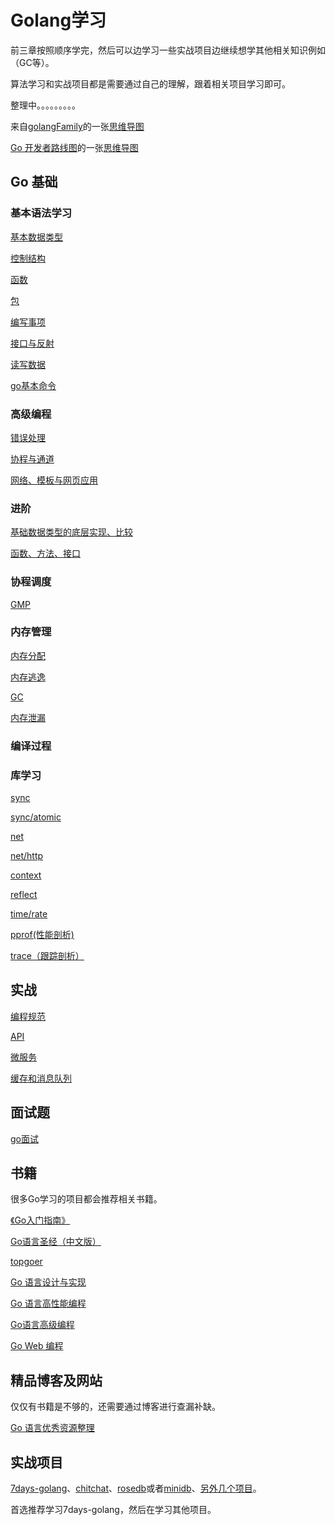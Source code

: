 # Golang学习

前三章按照顺序学完，然后可以边学习一些实战项目边继续想学其他相关知识例如（GC等）。

算法学习和实战项目都是需要通过自己的理解，跟着相关项目学习即可。

整理中。。。。。。。。。

来自[golangFamily](https://github.com/xiaobaiTech/golangFamily)的一张[思维导图](https://camo.githubusercontent.com/a036daa2ee9367a2145c0ac84550dc9c2f3b2cd63eb71b6b9361948c2fcaa97c/68747470733a2f2f63646e2e6a7364656c6976722e6e65742f67682f7869616f626169546563682f696d6167652f2545352539302538452545372541422541462545362538382539302545392539352542462545382542372541462545372542412542462e706e67)

[Go 开发者路线图](https://github.com/Alikhll/golang-developer-roadmap)的一张[思维导图](https://raw.githubusercontent.com/Alikhll/golang-developer-roadmap/master/i18n/zh-CN/golang-developer-roadmap-zh-CN.png)

## Go 基础

### 基本语法学习

[基本数据类型](https://github.com/Simin-hub/Golang-Learning-and-Interview/blob/main/Go/%E5%9F%BA%E7%A1%80/%E5%9F%BA%E6%9C%AC%E8%AF%AD%E6%B3%95.md#%E4%B8%80%E6%95%B0%E6%8D%AE%E7%B1%BB%E5%9E%8B)

[控制结构](https://github.com/Simin-hub/Golang-Learning-and-Interview/blob/main/Go/%E5%9F%BA%E7%A1%80/%E5%9F%BA%E6%9C%AC%E8%AF%AD%E6%B3%95.md#%E4%BA%8C%E6%8E%A7%E5%88%B6%E7%BB%93%E6%9E%84)

[函数](https://github.com/Simin-hub/Golang-Learning-and-Interview/blob/main/Go/%E5%9F%BA%E7%A1%80/%E5%9F%BA%E6%9C%AC%E8%AF%AD%E6%B3%95.md#%E4%B8%89%E5%87%BD%E6%95%B0)

[包](https://github.com/Simin-hub/Golang-Learning-and-Interview/blob/main/Go/%E5%9F%BA%E7%A1%80/%E5%9F%BA%E6%9C%AC%E8%AF%AD%E6%B3%95.md#%E5%9B%9B%E5%8C%85)

[编写事项](https://github.com/Simin-hub/Golang-Learning-and-Interview/blob/main/Go/%E5%9F%BA%E7%A1%80/%E5%9F%BA%E6%9C%AC%E8%AF%AD%E6%B3%95.md#%E4%BA%94%E7%BC%96%E5%86%99%E6%B3%A8%E6%84%8F%E4%BA%8B%E9%A1%B9)

[接口与反射](https://github.com/Simin-hub/Golang-Learning-and-Interview/blob/main/Go/%E5%9F%BA%E7%A1%80/%E5%9F%BA%E6%9C%AC%E8%AF%AD%E6%B3%95.md#%E5%85%AD%E6%8E%A5%E5%8F%A3%E4%B8%8E%E5%8F%8D%E5%B0%84)

[读写数据](https://github.com/Simin-hub/Golang-Learning-and-Interview/blob/main/Go/%E5%9F%BA%E7%A1%80/%E5%9F%BA%E6%9C%AC%E8%AF%AD%E6%B3%95.md#%E4%B8%83%E8%AF%BB%E5%86%99%E6%95%B0%E6%8D%AE)

[go基本命令](https://github.com/Simin-hub/Golang-Learning-and-Interview/blob/main/Go/%E5%9F%BA%E7%A1%80/go%E5%91%BD%E4%BB%A4.md)

### 高级编程

[错误处理](https://github.com/Simin-hub/Golang-Learning-and-Interview/blob/main/Go/%E5%9F%BA%E7%A1%80/%E9%AB%98%E7%BA%A7%E7%BC%96%E7%A8%8B.md#%E4%B8%80%E9%94%99%E8%AF%AF%E5%A4%84%E7%90%86)

[协程与通道](https://github.com/Simin-hub/Golang-Learning-and-Interview/blob/main/Go/%E5%9F%BA%E7%A1%80/%E9%AB%98%E7%BA%A7%E7%BC%96%E7%A8%8B.md#%E4%BA%8C%E5%8D%8F%E7%A8%8B%E5%92%8C%E9%80%9A%E9%81%93)

[网络、模板与网页应用](https://github.com/Simin-hub/Golang-Learning-and-Interview/blob/main/Go/%E5%9F%BA%E7%A1%80/%E9%AB%98%E7%BA%A7%E7%BC%96%E7%A8%8B.md#%E4%B8%89%E7%BD%91%E7%BB%9C%E6%A8%A1%E6%9D%BF%E4%B8%8E%E7%BD%91%E9%A1%B5%E5%BA%94%E7%94%A8)

### 进阶

[基础数据类型的底层实现、比较](https://github.com/Simin-hub/Learning-Programming/blob/main/Go/%E8%BF%9B%E9%98%B6/%E5%9F%BA%E7%A1%80%E6%95%B0%E6%8D%AE%E7%B1%BB%E5%9E%8B.md#string%E7%B1%BB%E5%9E%8B)

[函数、方法、接口](https://github.com/Simin-hub/Learning-Programming/blob/main/Go/%E8%BF%9B%E9%98%B6/%E5%9F%BA%E7%A1%80%E6%95%B0%E6%8D%AE%E7%B1%BB%E5%9E%8B.md#%E5%87%BD%E6%95%B0)

### 协程调度

[GMP](https://github.com/Simin-hub/Learning-Programming/blob/main/Go/%E8%BF%9B%E9%98%B6/goroutine.md)

### 内存管理

[内存分配](https://github.com/Simin-hub/Learning-Programming/blob/main/Go/%E8%BF%9B%E9%98%B6/%E5%86%85%E5%AD%98%E7%AE%A1%E7%90%86.md#%E5%86%85%E5%AD%98%E7%AE%A1%E7%90%86)

[内存逃逸](https://github.com/Simin-hub/Learning-Programming/blob/main/Go/%E8%BF%9B%E9%98%B6/%E5%86%85%E5%AD%98%E7%AE%A1%E7%90%86.md#%E5%86%85%E5%AD%98%E7%AE%A1%E7%90%86)

[GC](https://github.com/Simin-hub/Learning-Programming/blob/main/Go/%E8%BF%9B%E9%98%B6/%E5%86%85%E5%AD%98%E7%AE%A1%E7%90%86.md#%E5%86%85%E5%AD%98%E7%AE%A1%E7%90%86)

[内存泄漏](https://github.com/Simin-hub/Learning-Programming/blob/main/Go/%E8%BF%9B%E9%98%B6/%E5%86%85%E5%AD%98%E7%AE%A1%E7%90%86.md#%E5%86%85%E5%AD%98%E7%AE%A1%E7%90%86)

### 编译过程



### 库学习

[sync](https://github.com/Simin-hub/Golang-Learning-and-Interview/blob/main/Go/标准库/sync.md)

[sync/atomic](https://github.com/Simin-hub/Golang-Learning-and-Interview/blob/main/Go/标准库/atomic.md)

[net](https://github.com/Simin-hub/Golang-Learning-and-Interview/blob/main/Go/%E6%A0%87%E5%87%86%E5%BA%93/net.md)

[net/http](net/http)

[context](https://github.com/Simin-hub/Learning-Programming/blob/main/Go/%E6%A0%87%E5%87%86%E5%BA%93/context.md)

[reflect](https://github.com/Simin-hub/Learning-Programming/blob/main/Go/%E6%A0%87%E5%87%86%E5%BA%93/reflect.md)

[time/rate](time/rate)

[pprof(性能剖析)](https://github.com/Simin-hub/Learning-Programming/blob/main/Go/%E6%A0%87%E5%87%86%E5%BA%93/pprof.md)

[trace（跟踪剖析）](https://github.com/Simin-hub/Learning-Programming/blob/main/Go/%E6%A0%87%E5%87%86%E5%BA%93/trace.md)

## 实战

[编程规范](https://github.com/Simin-hub/Golang-Learning-and-Interview/blob/main/Go/%E8%BF%9B%E9%98%B6/Go%E7%BC%96%E7%A8%8B%E8%A7%84%E8%8C%83.md)

[API](https://github.com/Simin-hub/Golang-Learning-and-Interview/blob/main/Go/%E5%AE%9E%E6%88%98/API.md)

[微服务](https://github.com/Simin-hub/Golang-Learning-and-Interview/blob/main/Go/%E5%AE%9E%E6%88%98/%E5%BE%AE%E6%9C%8D%E5%8A%A1.md)

[缓存和消息队列](https://github.com/Simin-hub/Golang-Learning-and-Interview/blob/main/Go/%E5%AE%9E%E6%88%98/%E7%BC%93%E5%AD%98%E5%92%8C%E6%B6%88%E6%81%AF%E9%98%9F%E5%88%97.md)

## 面试题

[go面试](https://github.com/Simin-hub/Learning-Programming/blob/main/Go/go%E9%9D%A2%E8%AF%95%E9%A2%98.md)

## 书籍

很多Go学习的项目都会推荐相关书籍。

[《Go入门指南》](https://github.com/unknwon/the-way-to-go_ZH_CN)

[Go语言圣经（中文版）](https://books.studygolang.com/gopl-zh/)

[topgoer](https://www.topgoer.com/)

[Go 语言设计与实现](https://draveness.me/golang/#go-语言设计与实现)

[Go 语言高性能编程](https://geektutu.com/post/high-performance-go.html)

[Go语言高级编程](https://www.bookstack.cn/read/advanced-go-programming-book/preface.md)

[Go Web 编程](https://learnku.com/docs/build-web-application-with-golang)

## 精品博客及网站

仅仅有书籍是不够的，还需要通过博客进行查漏补缺。

[Go 语言优秀资源整理](https://github.com/shockerli/go-awesome)

## 实战项目

[7days-golang](https://github.com/geektutu/7days-golang)、[chitchat](https://github.com/nonfu/chitchat)、[rosedb](https://github.com/flower-corp/rosedb)或者[minidb](https://github.com/flower-corp/minidb)、[另外几个项目](https://juejin.cn/post/7038967716459315208)。

首选推荐学习7days-golang，然后在学习其他项目。